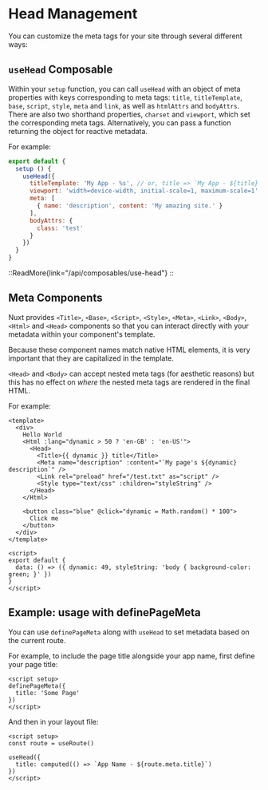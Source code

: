 # Head Management

You can customize the meta tags for your site through several different ways:

## `useHead` Composable

Within your `setup` function, you can call `useHead` with an object of meta properties with keys corresponding to meta tags: `title`, `titleTemplate`, `base`, `script`, `style`, `meta` and `link`, as well as `htmlAttrs` and `bodyAttrs`. There are also two shorthand properties, `charset` and `viewport`, which set the corresponding meta tags. Alternatively, you can pass a function returning the object for reactive metadata.

For example:

```js
export default {
  setup () {
    useHead({
      titleTemplate: 'My App - %s', // or, title => `My App - ${title}`
      viewport: 'width=device-width, initial-scale=1, maximum-scale=1',
      meta: [
        { name: 'description', content: 'My amazing site.' }
      ],
      bodyAttrs: {
        class: 'test'
      }
    })
  }
}
```

::ReadMore{link="/api/composables/use-head"}
::

## Meta Components

Nuxt provides `<Title>`, `<Base>`, `<Script>`, `<Style>`, `<Meta>`, `<Link>`, `<Body>`, `<Html>` and `<Head>` components so that you can interact directly with your metadata within your component's template.

Because these component names match native HTML elements, it is very important that they are capitalized in the template.

`<Head>` and `<Body>` can accept nested meta tags (for aesthetic reasons) but this has no effect on _where_ the nested meta tags are rendered in the final HTML.

For example:

<!-- @case-police-ignore html -->

```html{}[app.vue]
<template>
  <div>
    Hello World
    <Html :lang="dynamic > 50 ? 'en-GB' : 'en-US'">
      <Head>
        <Title>{{ dynamic }} title</Title>
        <Meta name="description" :content="`My page's ${dynamic} description`" />
        <Link rel="preload" href="/test.txt" as="script" />
        <Style type="text/css" :children="styleString" />
      </Head>
    </Html>

    <button class="blue" @click="dynamic = Math.random() * 100">
      Click me
    </button>
  </div>
</template>

<script>
export default {
  data: () => ({ dynamic: 49, styleString: 'body { background-color: green; }' })
}
</script>
```

## Example: usage with definePageMeta

You can use `definePageMeta` along with `useHead` to set metadata based on the current route.

For example, to include the page title alongside your app name, first define your page title:

```vue{}[pages/some-page.vue]
<script setup>
definePageMeta({
  title: 'Some Page'
})
</script>
```

And then in your layout file:

```vue{}[layouts/default.vue]
<script setup>
const route = useRoute()

useHead({
  title: computed(() => `App Name - ${route.meta.title}`)
})
</script>
```

